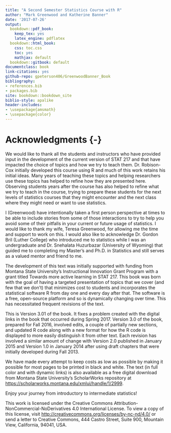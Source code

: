 ```yaml
--- 
title: "A Second Semester Statistics Course with R"
author: "Mark Greenwood and Katherine Banner"
date: '2017-07-26'
output:
  bookdown::pdf_book: 
    keep_tex: yes
    latex_engine: pdflatex
  bookdown::html_book:
    css: toc.css
    toc: yes
    mathjax: default
  bookdown::gitbook: default
documentclass: book
link-citations: yes
github-repo: gpeterson406/GreenwoodBanner_Book
bibliography:
- references.bib
- packages.bib
site: bookdown::bookdown_site
biblio-style: apalike
header-includes:
- \usepackage{amsmath}
- \usepackage{color}
---
```


# Acknowledgments {-}
We would like to thank all the students and instructors who have provided input in the development of the current version of STAT 217 and that have impacted the choice of topics and how we try to teach them. Dr. Robison-Cox initially developed this course using R and much of this work retains his initial ideas. Many years of teaching these topics and helping researchers use these topics has helped to refine how they are presented here. Observing students years after the course has also helped to refine what we try to teach in the course, trying to prepare these students for the next levels of statistics courses that they might encounter and the next class where they might need or want to use statistics.

I (Greenwood) have intentionally taken a first person perspective at times to be able to include stories from some of those interactions to try to help you avoid some of their pitfalls in your current or future usage of statistics. I would like to thank my wife, Teresa Greenwood, for allowing me the time and support to work on this. I would also like to acknowledge Dr. Gordon Bril (Luther College) who introduced me to statistics while I was an undergraduate and Dr. Snehalata Huzurbazar (University of Wyoming) that guided me to completing my Master’s and Ph.D. in Statistics and still serves as a valued mentor and friend to me.

The development of this text was initially supported with funding from Montana State University’s Instructional Innovation Grant Program with a grant titled Towards more active learning in STAT 217. This book was born with the goal of having a targeted presentation of topics that we cover (and few that we don’t) that minimizes cost to students and incorporates the statistical software R from day one and every day after that. The software is a free, open-source platform and so is dynamically changing over time. This has necessitated frequent revisions of the text. 

This is Version 3.01 of the book. It fixes a problem created with the digital links in the book that occurred during Spring 2017. Version 3.0 of the book, prepared for Fall 2016, involved edits, a couple of partially new sections, and updated R code along with a new format for how the R code is displayed to more easily distinguish it from other text. Each revision has involved a similar amount of change with Version 2.0 published in January 2015 and Version 1.0 in January 2014 after using draft chapters that were initially developed during Fall 2013.

We have made every attempt to keep costs as low as possible by making it possible for most pages to be printed in black and white. The text (in full color and with dynamic links) is also available as a free digital download from Montana State University’s ScholarWorks repository at https://scholarworks.montana.edu/xmlui/handle/1/2999. 

Enjoy your journey from introductory to intermediate statistics!
 
This work is licensed under the Creative Commons Attribution-NonCommercial-NoDerivatives 4.0 International License. To view a copy of this license, visit http://creativecommons.org/licenses/by-nc-nd/4.0/ or send a letter to Creative Commons, 444 Castro Street, Suite 900, Mountain View, California, 94041, USA.


